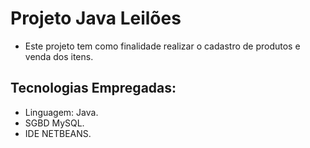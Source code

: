 
# Projeto Java Leilões

- Este projeto tem como finalidade realizar o cadastro de produtos e venda dos itens.

## Tecnologias Empregadas:
  - Linguagem: Java.
  - SGBD MySQL.
  - IDE NETBEANS.
